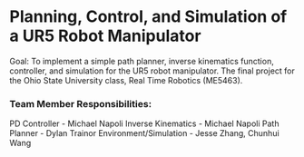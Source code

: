 # Planning, Control, and Simulation of a UR5 Robot Manipulator
Goal: To implement a simple path planner, inverse kinematics function, controller, and simulation for the UR5 robot manipulator.
The final project for the Ohio State University class, Real Time Robotics (ME5463).

### Team Member Responsibilities:
PD Controller - Michael Napoli
Inverse Kinematics - Michael Napoli
Path Planner - Dylan Trainor
Environment/Simulation - Jesse Zhang, Chunhui Wang
